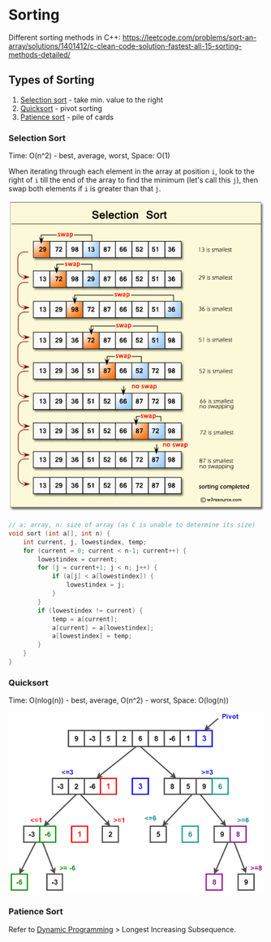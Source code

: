 # Sorting

Different sorting methods in C++: https://leetcode.com/problems/sort-an-array/solutions/1401412/c-clean-code-solution-fastest-all-15-sorting-methods-detailed/

## Types of Sorting

1. [Selection sort](sorting.md#selection-sort) - take min. value to the right
2. [Quicksort](sorting.md#quicksort) - pivot sorting
3. [Patience sort](sorting.md#patience-sort) - pile of cards

### Selection Sort

Time: O(n^2) - best, average, worst, Space: O(1)

When iterating through each element in the array at position `i`, look to the right of `i` till the end of the array to find the minimum (let's call this `j`), then swap both elements if `i` is greater than that `j`.

![](../.gitbook/assets/image.png)

```c
// a: array, n: size of array (as C is unable to determine its size)
void sort (int a[], int n) {
    int current, j, lowestindex, temp;
    for (current = 0; current < n-1; current++) {
        lowestindex = current;
        for (j = current+1; j < n; j++) {
            if (a[j] < a[lowestindex]) {
                lowestindex = j;
            }
        }
        if (lowestindex != current) {
            temp = a[current];
            a[current] = a[lowestindex];
            a[lowestindex] = temp;
        }
    }
}
```

### Quicksort

Time: O(nlog(n)) - best, average, O(n^2) - worst, Space: O(log(n))

![](<../.gitbook/assets/image (1).png>)

### Patience Sort

Refer to [Dynamic Programming](dp.md) > Longest Increasing Subsequence.
